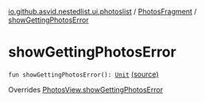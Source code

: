 [io.github.asvid.nestedlist.ui.photoslist](../index.md) / [PhotosFragment](index.md) / [showGettingPhotosError](./show-getting-photos-error.md)

# showGettingPhotosError

`fun showGettingPhotosError(): `[`Unit`](https://kotlinlang.org/api/latest/jvm/stdlib/kotlin/-unit/index.html) [(source)](https://github.com/asvid/NestedList/tree/master/app/src/main/java/io/github/asvid/nestedlist/ui/photoslist/PhotosFragment.kt#L54)

Overrides [PhotosView.showGettingPhotosError](../-photos-view/show-getting-photos-error.md)

